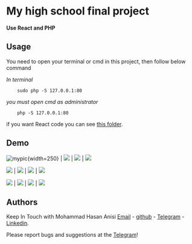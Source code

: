 My high school final project
=============================================================
**Use React and PHP**

Usage
-------------
You need to open your terminal or cmd in this project, then follow below command

*In terminal*
```shell
    sudo php -S 127.0.0.1:80
```

*you must open cmd as administrator*
```shell
    php -S 127.0.0.1:80
```



if you want React code you can see [this folder](./front_end_react_code).

Demo
---------------------

![mypic](https://github.com/mohammadhasananisi/tehran-general-hospital/blob/main/demo_img/photo_1.png?raw=true){width=250}  |  ![](https://github.com/mohammadhasananisi/tehran-general-hospital/blob/main/demo_img/photo_2.png?raw=true) | ![](https://github.com/mohammadhasananisi/tehran-general-hospital/blob/main/demo_img/photo_3.png?raw=true) | ![](https://github.com/mohammadhasananisi/tehran-general-hospital/blob/main/demo_img/photo_4.png?raw=true)

![](https://github.com/mohammadhasananisi/tehran-general-hospital/blob/main/demo_img/photo_5.png?raw=true)  |  ![](https://github.com/mohammadhasananisi/tehran-general-hospital/blob/main/demo_img/photo_6.png?raw=true) | ![](https://github.com/mohammadhasananisi/tehran-general-hospital/blob/main/demo_img/photo_7.png?raw=true) | ![](https://github.com/mohammadhasananisi/tehran-general-hospital/blob/main/demo_img/photo_8.png?raw=true)

![](https://github.com/mohammadhasananisi/tehran-general-hospital/blob/main/demo_img/photo_9.png?raw=true)  |  ![](https://github.com/mohammadhasananisi/tehran-general-hospital/blob/main/demo_img/photo_10.png?raw=true) | ![](https://github.com/mohammadhasananisi/tehran-general-hospital/blob/main/demo_img/photo_11.png?raw=true) | ![](https://github.com/mohammadhasananisi/tehran-general-hospital/blob/main/demo_img/photo_12.png?raw=true)


Authors
-------

Keep In Touch with Mohammad Hasan Anisi [Email](mailto:mohammadhasananisiqom@gmail.com) - [github](https://github.com/mohammadhasananisi) - [Telegram](https://t.me/mohammadhasananisi) - [Linkedin](https://linkedin.com/in/mohammadhasan-anisi-159757202).

Please report bugs and suggestions at the [Telegram](https://t.me/mohammadhasananisi)!